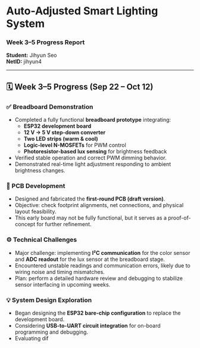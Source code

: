 # Auto-Adjusted Smart Lighting System  
### Week 3–5 Progress Report 

**Student:** Jihyun Seo  
**NetID:** jihyun4  

---
## 🗓 Week 3–5 Progress (Sep 22 – Oct 12)

### ✅ Breadboard Demonstration
- Completed a fully functional **breadboard prototype** integrating:
  - **ESP32 development board**  
  - **12 V → 5 V step-down converter**  
  - **Two LED strips (warm & cool)**  
  - **Logic-level N-MOSFETs** for PWM control  
  - **Photoresistor-based lux sensing** for brightness feedback  
- Verified stable operation and correct PWM dimming behavior.  
- Demonstrated real-time light adjustment responding to ambient brightness changes.

### 🧮 PCB Development
- Designed and fabricated the **first-round PCB (draft version)**.  
- Objective: check footprint alignments, net connections, and physical layout feasibility.  
- This early board may not be fully functional, but it serves as a proof-of-concept for further refinement.  

### ⚙️ Technical Challenges
- Major challenge: implementing **I²C communication** for the color sensor and **ADC readout** for the lux sensor at the breadboard stage.  
- Encountered unstable readings and communication errors, likely due to wiring noise and timing mismatches.  
- Plan: perform a detailed hardware review and debugging to stabilize sensor interfacing in upcoming weeks.

### 💡 System Design Exploration
- Began designing the **ESP32 bare-chip configuration** to replace the development board.  
- Considering **USB-to-UART circuit integration** for on-board programming and debugging.  
- Evaluating dif
